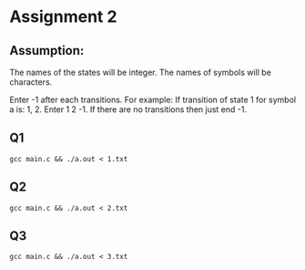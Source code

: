 # Assignment 2

## Assumption:
The names of the states will be integer.
The names of symbols will be characters.

Enter -1 after each transitions. For example:
If transition of state 1 for symbol a is: 1, 2. Enter 1 2 -1. If there are no transitions then just end -1.

## Q1
```gcc main.c && ./a.out < 1.txt```

## Q2
```gcc main.c && ./a.out < 2.txt```

## Q3
```gcc main.c && ./a.out < 3.txt```